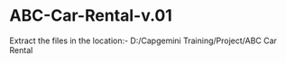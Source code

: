 # ABC-Car-Rental-v.01
Extract the files in the location:-  D:/Capgemini Training/Project/ABC Car Rental
